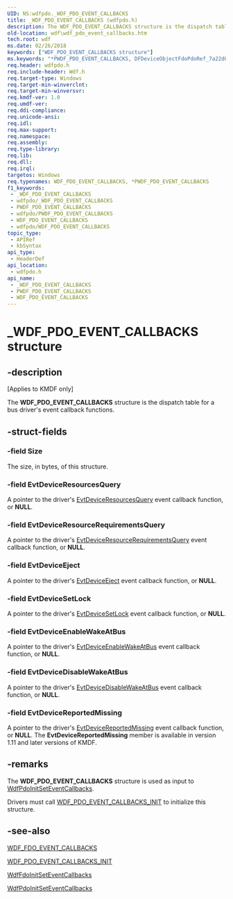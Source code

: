 ```yaml
---
UID: NS:wdfpdo._WDF_PDO_EVENT_CALLBACKS
title: _WDF_PDO_EVENT_CALLBACKS (wdfpdo.h)
description: The WDF_PDO_EVENT_CALLBACKS structure is the dispatch table for a bus driver's event callback functions.
old-location: wdf\wdf_pdo_event_callbacks.htm
tech.root: wdf
ms.date: 02/26/2018
keywords: ["WDF_PDO_EVENT_CALLBACKS structure"]
ms.keywords: "*PWDF_PDO_EVENT_CALLBACKS, DFDeviceObjectFdoPdoRef_7a22d0f9-82ea-448e-8272-d3009beea440.xml, PWDF_PDO_EVENT_CALLBACKS, PWDF_PDO_EVENT_CALLBACKS structure pointer, WDF_PDO_EVENT_CALLBACKS, WDF_PDO_EVENT_CALLBACKS structure, _WDF_PDO_EVENT_CALLBACKS, kmdf.wdf_pdo_event_callbacks, wdf.wdf_pdo_event_callbacks, wdfpdo/PWDF_PDO_EVENT_CALLBACKS, wdfpdo/WDF_PDO_EVENT_CALLBACKS"
req.header: wdfpdo.h
req.include-header: Wdf.h
req.target-type: Windows
req.target-min-winverclnt: 
req.target-min-winversvr: 
req.kmdf-ver: 1.0
req.umdf-ver: 
req.ddi-compliance: 
req.unicode-ansi: 
req.idl: 
req.max-support: 
req.namespace: 
req.assembly: 
req.type-library: 
req.lib: 
req.dll: 
req.irql: 
targetos: Windows
req.typenames: WDF_PDO_EVENT_CALLBACKS, *PWDF_PDO_EVENT_CALLBACKS
f1_keywords:
 - _WDF_PDO_EVENT_CALLBACKS
 - wdfpdo/_WDF_PDO_EVENT_CALLBACKS
 - PWDF_PDO_EVENT_CALLBACKS
 - wdfpdo/PWDF_PDO_EVENT_CALLBACKS
 - WDF_PDO_EVENT_CALLBACKS
 - wdfpdo/WDF_PDO_EVENT_CALLBACKS
topic_type:
 - APIRef
 - kbSyntax
api_type:
 - HeaderDef
api_location:
 - wdfpdo.h
api_name:
 - _WDF_PDO_EVENT_CALLBACKS
 - PWDF_PDO_EVENT_CALLBACKS
 - WDF_PDO_EVENT_CALLBACKS
---
```


# _WDF_PDO_EVENT_CALLBACKS structure


## -description

<p class="CCE_Message">[Applies to KMDF only]</p>

The <b>WDF_PDO_EVENT_CALLBACKS</b> structure is the dispatch table for a bus driver's event callback functions.

## -struct-fields

### -field Size

The size, in bytes, of this structure.

### -field EvtDeviceResourcesQuery

A pointer to the driver's <a href="/windows-hardware/drivers/ddi/wdfpdo/nc-wdfpdo-evt_wdf_device_resources_query">EvtDeviceResourcesQuery</a> event callback function, or <b>NULL</b>.

### -field EvtDeviceResourceRequirementsQuery

A pointer to the driver's <a href="/windows-hardware/drivers/ddi/wdfpdo/nc-wdfpdo-evt_wdf_device_resource_requirements_query">EvtDeviceResourceRequirementsQuery</a> event callback function, or <b>NULL</b>.

### -field EvtDeviceEject

A pointer to the driver's <a href="/windows-hardware/drivers/ddi/wdfpdo/nc-wdfpdo-evt_wdf_device_eject">EvtDeviceEject</a> event callback function, or <b>NULL</b>.

### -field EvtDeviceSetLock

A pointer to the driver's <a href="/windows-hardware/drivers/ddi/wdfpdo/nc-wdfpdo-evt_wdf_device_set_lock">EvtDeviceSetLock</a> event callback function, or <b>NULL</b>.

### -field EvtDeviceEnableWakeAtBus

A pointer to the driver's <a href="/windows-hardware/drivers/ddi/wdfpdo/nc-wdfpdo-evt_wdf_device_enable_wake_at_bus">EvtDeviceEnableWakeAtBus</a> event callback function, or <b>NULL</b>.

### -field EvtDeviceDisableWakeAtBus

A pointer to the driver's <a href="/windows-hardware/drivers/ddi/wdfpdo/nc-wdfpdo-evt_wdf_device_disable_wake_at_bus">EvtDeviceDisableWakeAtBus</a> event callback function, or <b>NULL</b>.

### -field EvtDeviceReportedMissing

A pointer to the driver's <a href="/windows-hardware/drivers/ddi/wdfpdo/nc-wdfpdo-evt_wdf_device_reported_missing">EvtDeviceReportedMissing</a> event callback function, or <b>NULL</b>. The <b>EvtDeviceReportedMissing</b> member is available in version 1.11 and later versions of KMDF.

## -remarks

The <b>WDF_PDO_EVENT_CALLBACKS</b> structure is used as input to <a href="/windows-hardware/drivers/ddi/wdfpdo/nf-wdfpdo-wdfpdoinitseteventcallbacks">WdfPdoInitSetEventCallbacks</a>.

Drivers must call <a href="/windows-hardware/drivers/ddi/wdfpdo/nf-wdfpdo-wdf_pdo_event_callbacks_init">WDF_PDO_EVENT_CALLBACKS_INIT</a> to initialize this structure.

## -see-also

<a href="/windows-hardware/drivers/ddi/wdffdo/ns-wdffdo-_wdf_fdo_event_callbacks">WDF_FDO_EVENT_CALLBACKS</a>



<a href="/windows-hardware/drivers/ddi/wdfpdo/nf-wdfpdo-wdf_pdo_event_callbacks_init">WDF_PDO_EVENT_CALLBACKS_INIT</a>



<a href="/windows-hardware/drivers/ddi/wdffdo/nf-wdffdo-wdffdoinitseteventcallbacks">WdfFdoInitSetEventCallbacks</a>



<a href="/windows-hardware/drivers/ddi/wdfpdo/nf-wdfpdo-wdfpdoinitseteventcallbacks">WdfPdoInitSetEventCallbacks</a>

